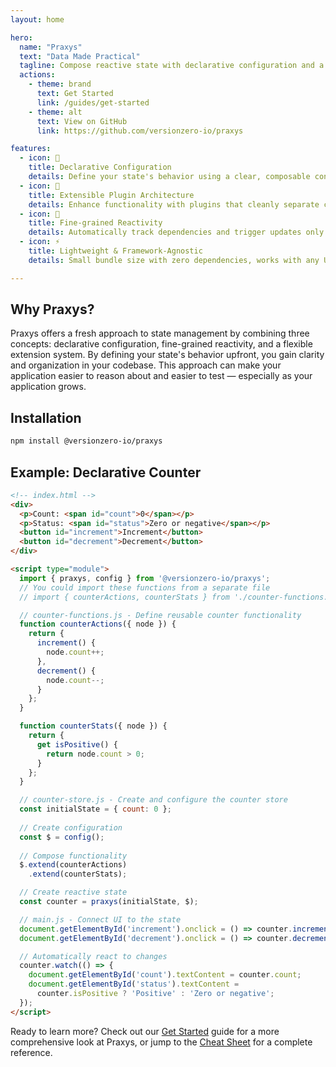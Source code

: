 ```yaml
---
layout: home

hero:
  name: "Praxys"
  text: "Data Made Practical"
  tagline: Compose reactive state with declarative configuration and a plugin system
  actions:
    - theme: brand
      text: Get Started
      link: /guides/get-started
    - theme: alt
      text: View on GitHub
      link: https://github.com/versionzero-io/praxys

features:
  - icon: 📝
    title: Declarative Configuration
    details: Define your state's behavior using a clear, composable configuration system
  - icon: 🧩
    title: Extensible Plugin Architecture
    details: Enhance functionality with plugins that cleanly separate concerns and promote reusability
  - icon: 🔄
    title: Fine-grained Reactivity
    details: Automatically track dependencies and trigger updates only when relevant data changes
  - icon: ⚡
    title: Lightweight & Framework-Agnostic
    details: Small bundle size with zero dependencies, works with any UI framework

---
```


## Why Praxys?

Praxys offers a fresh approach to state management by combining three concepts: declarative configuration, fine-grained reactivity, and a flexible extension system. By defining your state's behavior upfront, you gain clarity and organization in your codebase. This approach can make your application easier to reason about and easier to test — especially as your application grows.

## Installation

```bash
npm install @versionzero-io/praxys
```

## Example: Declarative Counter

```html
<!-- index.html -->
<div>
  <p>Count: <span id="count">0</span></p>
  <p>Status: <span id="status">Zero or negative</span></p>
  <button id="increment">Increment</button>
  <button id="decrement">Decrement</button>
</div>

<script type="module">
  import { praxys, config } from '@versionzero-io/praxys';
  // You could import these functions from a separate file
  // import { counterActions, counterStats } from './counter-functions.js';

  // counter-functions.js - Define reusable counter functionality
  function counterActions({ node }) {
    return {
      increment() { 
        node.count++; 
      },
      decrement() { 
        node.count--; 
      }
    };
  }

  function counterStats({ node }) {
    return {
      get isPositive() { 
        return node.count > 0; 
      }
    };
  }

  // counter-store.js - Create and configure the counter store
  const initialState = { count: 0 };
  
  // Create configuration
  const $ = config();
  
  // Compose functionality
  $.extend(counterActions)
    .extend(counterStats);

  // Create reactive state
  const counter = praxys(initialState, $);

  // main.js - Connect UI to the state
  document.getElementById('increment').onclick = () => counter.increment();
  document.getElementById('decrement').onclick = () => counter.decrement();

  // Automatically react to changes
  counter.watch(() => {
    document.getElementById('count').textContent = counter.count;
    document.getElementById('status').textContent = 
      counter.isPositive ? 'Positive' : 'Zero or negative';
  });
</script>
```

Ready to learn more? Check out our [Get Started](/guides/get-started) guide for a more comprehensive look at Praxys, or jump to the [Cheat Sheet](/cheat-sheet) for a complete reference.